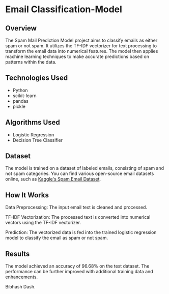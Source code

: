 # Email Classification-Model

## Overview

The Spam Mail Prediction Model project aims to classify emails as either spam or not spam. It utilizes the TF-IDF vectorizer for text processing to transform the email data into numerical features. The model then applies machine learning techniques to make accurate predictions based on patterns within the data.

## Technologies Used

- Python
- scikit-learn
- pandas
- pickle

## Algorithms Used

- Logistic Regression
- Decision Tree Classifier

## Dataset

The model is trained on a dataset of labeled emails, consisting of spam and not spam categories. You can find various open-source email datasets online, such as [Kaggle's Spam Email Dataset](https://www.kaggle.com/datasets/uciml/sms-spam-collection-dataset).

## How It Works

Data Preprocessing: The input email text is cleaned and processed.

TF-IDF Vectorization: The processed text is converted into numerical vectors using the TF-IDF vectorizer.

Prediction: The vectorized data is fed into the trained logistic regression model to classify the email as spam or not spam.

## Results

The model achieved an accuracy of 96.68% on the test dataset. The performance can be further improved with additional training data and enhancements.






Bibhash Dash.
